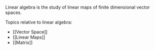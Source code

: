 Linear algebra is the study of linear maps of finite dimensional vector spaces.

Topics relative to linear algebra:
- [[Vector Space]]
- [[Linear Maps]]
- [[Matrix]]